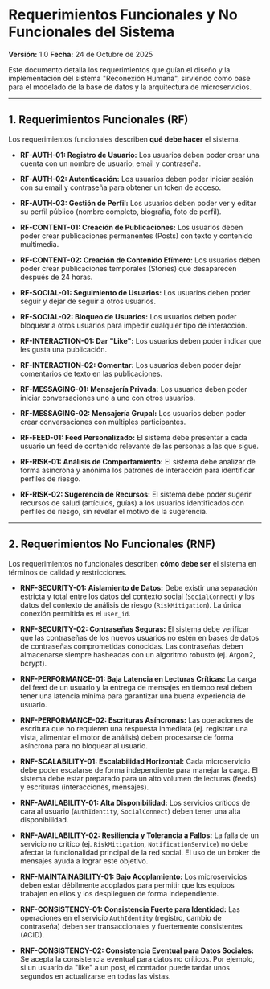 # Requerimientos Funcionales y No Funcionales del Sistema

**Versión:** 1.0
**Fecha:** 24 de Octubre de 2025

Este documento detalla los requerimientos que guían el diseño y la implementación del sistema "Reconexión Humana", sirviendo como base para el modelado de la base de datos y la arquitectura de microservicios.

---

## 1. Requerimientos Funcionales (RF)

Los requerimientos funcionales describen **qué debe hacer** el sistema.

*   **RF-AUTH-01: Registro de Usuario:** Los usuarios deben poder crear una cuenta con un nombre de usuario, email y contraseña.
*   **RF-AUTH-02: Autenticación:** Los usuarios deben poder iniciar sesión con su email y contraseña para obtener un token de acceso.
*   **RF-AUTH-03: Gestión de Perfil:** Los usuarios deben poder ver y editar su perfil público (nombre completo, biografía, foto de perfil).

*   **RF-CONTENT-01: Creación de Publicaciones:** Los usuarios deben poder crear publicaciones permanentes (Posts) con texto y contenido multimedia.
*   **RF-CONTENT-02: Creación de Contenido Efímero:** Los usuarios deben poder crear publicaciones temporales (Stories) que desaparecen después de 24 horas.

*   **RF-SOCIAL-01: Seguimiento de Usuarios:** Los usuarios deben poder seguir y dejar de seguir a otros usuarios.
*   **RF-SOCIAL-02: Bloqueo de Usuarios:** Los usuarios deben poder bloquear a otros usuarios para impedir cualquier tipo de interacción.

*   **RF-INTERACTION-01: Dar "Like":** Los usuarios deben poder indicar que les gusta una publicación.
*   **RF-INTERACTION-02: Comentar:** Los usuarios deben poder dejar comentarios de texto en las publicaciones.

*   **RF-MESSAGING-01: Mensajería Privada:** Los usuarios deben poder iniciar conversaciones uno a uno con otros usuarios.
*   **RF-MESSAGING-02: Mensajería Grupal:** Los usuarios deben poder crear conversaciones con múltiples participantes.

*   **RF-FEED-01: Feed Personalizado:** El sistema debe presentar a cada usuario un feed de contenido relevante de las personas a las que sigue.

*   **RF-RISK-01: Análisis de Comportamiento:** El sistema debe analizar de forma asíncrona y anónima los patrones de interacción para identificar perfiles de riesgo.
*   **RF-RISK-02: Sugerencia de Recursos:** El sistema debe poder sugerir recursos de salud (artículos, guías) a los usuarios identificados con perfiles de riesgo, sin revelar el motivo de la sugerencia.

---

## 2. Requerimientos No Funcionales (RNF)

Los requerimientos no funcionales describen **cómo debe ser** el sistema en términos de calidad y restricciones.

*   **RNF-SECURITY-01: Aislamiento de Datos:** Debe existir una separación estricta y total entre los datos del contexto social (`SocialConnect`) y los datos del contexto de análisis de riesgo (`RiskMitigation`). La única conexión permitida es el `user_id`.
*   **RNF-SECURITY-02: Contraseñas Seguras:** El sistema debe verificar que las contraseñas de los nuevos usuarios no estén en bases de datos de contraseñas comprometidas conocidas. Las contraseñas deben almacenarse siempre hasheadas con un algoritmo robusto (ej. Argon2, bcrypt).

*   **RNF-PERFORMANCE-01: Baja Latencia en Lecturas Críticas:** La carga del feed de un usuario y la entrega de mensajes en tiempo real deben tener una latencia mínima para garantizar una buena experiencia de usuario.
*   **RNF-PERFORMANCE-02: Escrituras Asíncronas:** Las operaciones de escritura que no requieren una respuesta inmediata (ej. registrar una vista, alimentar el motor de análisis) deben procesarse de forma asíncrona para no bloquear al usuario.

*   **RNF-SCALABILITY-01: Escalabilidad Horizontal:** Cada microservicio debe poder escalarse de forma independiente para manejar la carga. El sistema debe estar preparado para un alto volumen de lecturas (feeds) y escrituras (interacciones, mensajes).

*   **RNF-AVAILABILITY-01: Alta Disponibilidad:** Los servicios críticos de cara al usuario (`AuthIdentity`, `SocialConnect`) deben tener una alta disponibilidad.
*   **RNF-AVAILABILITY-02: Resiliencia y Tolerancia a Fallos:** La falla de un servicio no crítico (ej. `RiskMitigation`, `NotificationService`) no debe afectar la funcionalidad principal de la red social. El uso de un broker de mensajes ayuda a lograr este objetivo.

*   **RNF-MAINTAINABILITY-01: Bajo Acoplamiento:** Los microservicios deben estar débilmente acoplados para permitir que los equipos trabajen en ellos y los desplieguen de forma independiente.

*   **RNF-CONSISTENCY-01: Consistencia Fuerte para Identidad:** Las operaciones en el servicio `AuthIdentity` (registro, cambio de contraseña) deben ser transaccionales y fuertemente consistentes (ACID).
*   **RNF-CONSISTENCY-02: Consistencia Eventual para Datos Sociales:** Se acepta la consistencia eventual para datos no críticos. Por ejemplo, si un usuario da "like" a un post, el contador puede tardar unos segundos en actualizarse en todas las vistas.